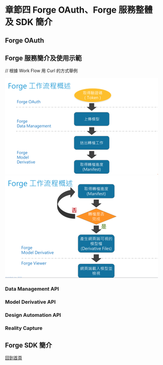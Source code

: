 # 章節四 Forge OAuth、Forge 服務整體及 SDK 簡介

## Forge OAuth

## Forge 服務簡介及使用示範

// 根據 Work Flow 用 Curl 的方式舉例

![alt Forge Work Flow-1](img/forge-work-flow-1.png)
![alt Forge Work Flow-2](img/forge-work-flow-2.png)

### Data Management API

### Model Derivative API

### Design Automation API

### Reality Capture

## Forge SDK 簡介


[回到首頁](../README.md)
